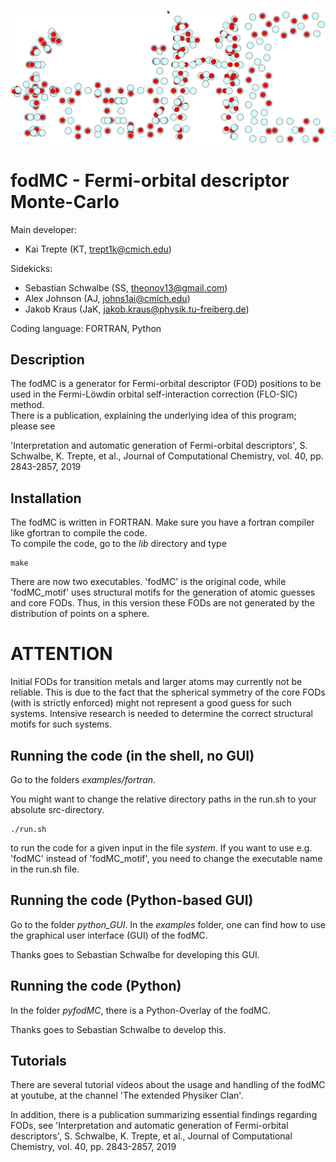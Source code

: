 ![GitHub Logo](fodMC/doc/images/logo_fodMC.png)

# fodMC - Fermi-orbital descriptor Monte-Carlo 

Main developer:  

*  Kai Trepte (KT, trept1k@cmich.edu)    

Sidekicks:  

* Sebastian Schwalbe (SS, theonov13@gmail.com)    
* Alex Johnson (AJ, johns1ai@cmich.edu)   
* Jakob Kraus (JaK, jakob.kraus@physik.tu-freiberg.de)   

Coding language: FORTRAN, Python 

## Description
The fodMC is a generator for Fermi-orbital descriptor (FOD) positions to be used in the Fermi-Löwdin orbital self-interaction correction (FLO-SIC) method.           
There is a publication, explaining the underlying idea of this program; please see

'Interpretation and automatic generation of Fermi-orbital descriptors', S. Schwalbe, K. Trepte, et al., Journal of Computational Chemistry, vol. 40, pp. 2843-2857, 2019


## Installation 
The fodMC is written in FORTRAN. Make sure you have a fortran compiler like gfortran to compile the code.  
To compile the code, go to the *lib* directory and type   

```compile
make
```

There are now two executables. 'fodMC' is the original code, while 'fodMC_motif' uses structural motifs 
for the generation of atomic guesses and core FODs. Thus, in this version these FODs are not generated 
by the distribution of points on a sphere.

# ATTENTION
Initial FODs for transition metals and larger atoms may currently not be reliable.
This is due to the fact that the spherical symmetry of the core FODs (with is strictly enforced)
might not represent a good guess for such systems. Intensive research is needed to determine the 
correct structural motifs for such systems.


## Running the code (in the shell, no GUI) 
Go to the folders *examples/fortran*. 

You might want to change the relative directory paths in the run.sh to your absolute src-directory.  
```should work with all shells
./run.sh
```

to run the code for a given input in the file *system*.
If you want to use e.g. 'fodMC' instead of 'fodMC_motif', 
you need to change the executable name in the run.sh file.

## Running the code (Python-based GUI)
Go to the folder *python_GUI*.
In the *examples* folder, one can find how to use the graphical user interface (GUI) of the fodMC. 

Thanks goes to Sebastian Schwalbe for developing this GUI.

## Running the code (Python)
In the folder *pyfodMC*, there is a Python-Overlay of the fodMC. 

Thanks goes to Sebastian Schwalbe to develop this.

## Tutorials

There are several tutorial videos about the 
usage and handling of the fodMC at youtube, 
at the channel 'The extended Physiker Clan'.

In addition, there is a publication summarizing essential findings regarding FODs, see 
'Interpretation and automatic generation of Fermi-orbital descriptors', S. Schwalbe, K. Trepte, et al., Journal of Computational Chemistry, vol. 40, pp. 2843-2857, 2019
